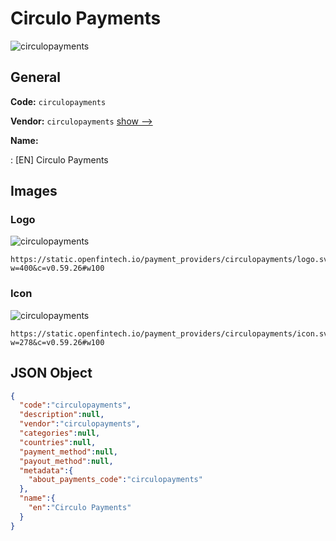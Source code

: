 
# Circulo Payments 
![circulopayments](https://static.openfintech.io/payment_providers/circulopayments/logo.svg?w=400&c=v0.59.26#w100)  

## General 
 
**Code:** `circulopayments` 
 
**Vendor:** `circulopayments` [show -->](/vendors/circulopayments/) 
 
**Name:** 
 
:	[EN] Circulo Payments 
 

## Images 

### Logo 
 
![circulopayments](https://static.openfintech.io/payment_providers/circulopayments/logo.svg?w=400&c=v0.59.26#w100)  

```
https://static.openfintech.io/payment_providers/circulopayments/logo.svg?w=400&c=v0.59.26#w100
```  

### Icon 
 
![circulopayments](https://static.openfintech.io/payment_providers/circulopayments/icon.svg?w=278&c=v0.59.26#w100)  

```
https://static.openfintech.io/payment_providers/circulopayments/icon.svg?w=278&c=v0.59.26#w100
```  

## JSON Object 

```json
{
  "code":"circulopayments",
  "description":null,
  "vendor":"circulopayments",
  "categories":null,
  "countries":null,
  "payment_method":null,
  "payout_method":null,
  "metadata":{
    "about_payments_code":"circulopayments"
  },
  "name":{
    "en":"Circulo Payments"
  }
}
```  
